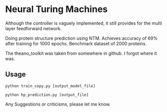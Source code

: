 Neural Turing Machines
======================

Although the controller is vaguely implemented, it still provides for the multi layer feedforward network.


Doing protein structure prediction using NTM. Achieves accuracy of 69% after training for 1000 epochs.
Benchmark dataset of 2000 proteins.

The theano_toolkit was taken from somewhere in github. I forgot where it was.

## Usage
```
python train_copy.py [output_model_file]
```
```
python hp_prediction.py [output_file]
```
Any Suggestions or criticisms, please let me know.
